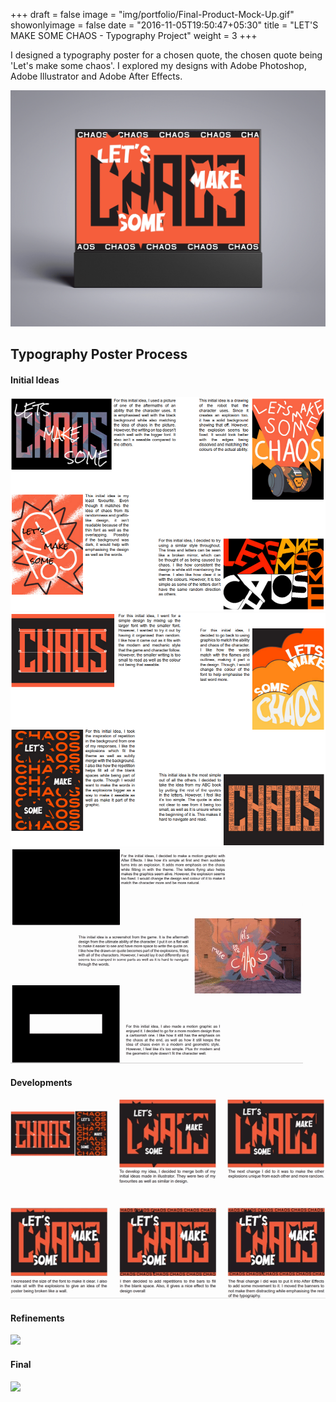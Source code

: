 +++
draft = false
image = "img/portfolio/Final-Product-Mock-Up.gif"
showonlyimage = false
date = "2016-11-05T19:50:47+05:30"
title = "LET'S MAKE SOME CHAOS - Typography Project"
weight = 3
+++

I designed a typography poster for a chosen quote, the chosen quote being 'Let's make some chaos'. I explored my designs with Adobe Photoshop, Adobe Illustrator and Adobe After Effects.
<!--more-->

![](../../img/portfolio/Final-Product-Mock-Up.gif)

## Typography Poster Process
#### Initial Ideas
![](../../img/portfolio/typography_initialidea1.png)
![](../../img/portfolio/typography_initialidea2.png)
![](../../img/portfolio/typography_initialidea3.gif)
#### Developments
![](../../img/portfolio/typography_development.gif)
#### Refinements
![](../../img/portfolio/typography_refinement.gif)
#### Final
![](../../img/portfolio/typography_finaldesign.gif)